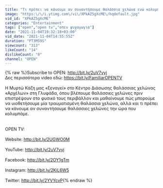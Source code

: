 ```yaml
---
title: "Τι πρέπει να κάνουμε αν συναντήσουμε θαλάσσια χελώνα ενώ κολυμπάμε | Familiar 04\/11\/2021 | OPEN TV"
image: "https:\/\/i.ytimg.com\/vi\/XPkAZ5gXcME\/hqdefault.jpg"
vid_id: "XPkAZ5gXcME"
categories: "Entertainment"
tags: ["open","open tv","οπεν ψυχαγωγια"]
date: "2021-11-04T19:32:18+03:00"
vid_date: "2021-11-04T14:55:55Z"
duration: "PT3M59S"
viewcount: "313"
likeCount: "14"
dislikeCount: "0"
channel: "OPEN"
---
```

{% raw %}Subscribe to OPEN: <a rel="nofollow" target="blank" href="http://bit.ly/2uV7vyj">http://bit.ly/2uV7vyj</a><br />Δες περισσότερα video εδώ: <a rel="nofollow" target="blank" href="https://bit.ly/FamiliarOPENTV">https://bit.ly/FamiliarOPENTV</a><br /><br />Η Μυρτώ Κάζη μας «ξεναγεί» στο Κέντρο Διάσωσης θαλάσσιας χελώνας «Αρχέλων» στη Γλυφάδα, όπου βλέπουμε θαλάσσιες χελώνες πριν επιστρέψουν στο φυσικό τους περιβάλλον και μαθαίνουμε πώς μπορούμε να υιοθετήσουμε μία τραυματισμένη θαλάσσια χελώνα, αλλά και τι πρέπει να κάνουμε αν συναντήσουμε θαλάσσιες χελώνες την ώρα που κολυμπάμε. <br /><br /><br />OPEN TV:<br /><br />Website: <a rel="nofollow" target="blank" href="http://bit.ly/2UGWO0M">http://bit.ly/2UGWO0M</a><br /><br />YouTube: <a rel="nofollow" target="blank" href="http://bit.ly/2uV7vyj">http://bit.ly/2uV7vyj</a><br /><br />Facebook: <a rel="nofollow" target="blank" href="http://bit.ly/2OY1gTm">http://bit.ly/2OY1gTm</a><br /><br />Instagram: <a rel="nofollow" target="blank" href="http://bit.ly/2KiL6W5">http://bit.ly/2KiL6W5</a><br /><br />Twitter: <a rel="nofollow" target="blank" href="http://bit.ly/2YVYcvP">http://bit.ly/2YVYcvP</a>{% endraw %}
